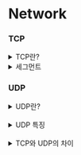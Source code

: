 # Network


### TCP

<details>
<summary>TCP란?</summary>

<br>

<div>
데이터를 안정적으로 전송하기 위한 프로토콜입니다.
신뢰성 있는 통신을 제공하며 흐름제어, 혼잡제어, 오류제어라는 특징을 가지고 있습니다.
</div>

* TCP 특징
1. 신뢰성 보장 
   * 데이터의 안전한 도착을 위해 확인 응답 기법을 사용합니다.
2. 흐름 제어
   * 수신자와 송신자간의 통신 속도를 제어하여 수신자가 처리할 수 있는 속도보다
   * 더 빠르게 전송되지 않도록 조절합니다.
3. 혼잡 제어
   * 혼잡 윈도우, 혼잡 상황 감지, 수신자의 응답을 통한 조절이 있습니다.
   * 혼잡 윈도우는 송신자가 네트워크에 전송할 수 있는 최대 데이터의 양을 나타냅니다.
   * 혼잡 상황 감지는 데이터 전송 중 패킷이 손실 되거나 전송이 지연된다면 혼잡 상황으로 감지합니다.
   * 수신자는 받은 패킷을 확인해 수용 가능한 양을 송신자에게 전달합니다.
     * 송신자는 데이터 전송 속도를 조절 해 혼잡 상황을 완화시킵니다.
4. 오류 제어
   * 훼손된 세그먼트를 감지해 재전송하거나 손실된 세그먼트를 재전송,
   * 순서가 맞지 않는 세그먼트를 저장하고 중복 세그먼트를 감지하고 폐기하는 메커니즘이 포함됩니다.
   * 각 세그먼트에 존재하는 checksum 필드를 확인해 검사를 진행합니다.
5. 전이중 통신 지원
   * 수신자와 송신자가 동시에 데이터를 송수신 할 수 있습니다.
</details>

<details>
<summary>세그먼트</summary>

<br>

<div>
세그먼트는 TCP에서의 데이터 전송의 기본 단위입니다.
세그먼트는 헤더와 페이로드로 구성됩니다.
</div>

#### 세그먼트
* 헤더
  * 데이터 전송에 필요한 제어 정보가 포함됩니다.
    * 송수신자 포트번호, 확인 응답 번호, 플래그가 포합됩니다.
    * 헤더의 정보를 통해서 데이터의 순서를 관리하고 오류 제어, 흐름 제어를 수행합니다.
* 페이로드
  * 송신자가 전송하는 실제 데이터가 포합됩니다.
</details>

### UDP

<details>
<summary>UDP란?</summary>

<br>

<div>
UDP는 보안과 신회성보다 전송 속도와 효율성이 더 중요한 경우 사용하는 프로토콜입니다.
또한 UDP는 비연결형 서비스로 송수신자가 연결을 설정하지 않아 빠른 속도로 전송할 수 있습니다.
하지만 연결을 확인하지 않기 때문에 패킷이 손실될 가능성이 있습니다.
</div>
</details>

<br>

<details>
<summary>UDP 특징</summary>

<br>

<div>
UDP는 일부 패킷이 누락되더라도 데이터를 전송하므로 패킷 손실로 인해 전체 전송이 중단되지 않습니다.
하지만 패킷이 목적지에 성공적으로 도달했는지 여부를 확인하지 않으며 전송 도중 패킷이 손실되어도 수신자는 확인하지 못합니다.
UDP 헤더의 CheckSum 필드를 통해 최소한의 오류만 검출합니다.
<br>

또한 UDP는 패킷의 도착 순서를 보장하지 않습니다.
</div>
</details>

<br>

<details>
<summary>TCP와 UDP의 차이</summary>

<br>

<div>
TCP는 연결형 서비스로 패킷을 교환하는 방식이고 UDP는 비연결형 서비스로 데이터그램을 전송하는 방식입니다.
또한 TCP는 패킷의 전송 순서를 보장하지만 UDP는 전송 순서를 보장하지 않아 순서가 변경될 수 있습니다.
TCP는 혼잡제어, 흐름제어, 오류제어를 통해 신뢰성을 보장하지만 UDP는 최소한의 오류만 검출하므로 신뢰성이 낮습니다.
</div>

* HTTP1, HTTP2는 TCP로 통신하였지만 HTTP3부터는 UDP가 기본 프로토콜로 지정되었습니다.
</details>

